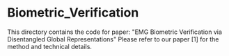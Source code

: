 # Biometric_Verification
This directory contains the code for paper: "EMG Biometric Verification via Disentangled Global Representations"
Please refer to our paper [1] for the method and technical details.
